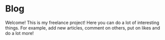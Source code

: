 # Blog
Welcome! This is my freelance project! Here you can do a lot of interesting things. For example, add new articles, comment on others, put on likes and do a lot more!
